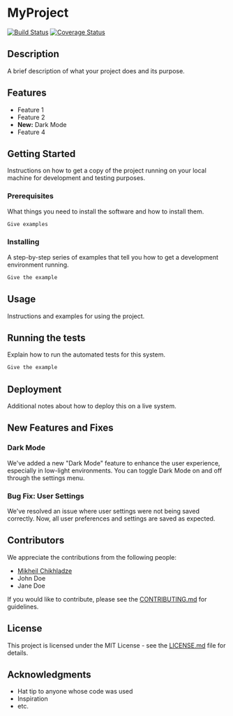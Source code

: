 
# MyProject

[![Build Status](https://img.shields.io/travis/myusername/myproject.svg)](https://travis-ci.org/myusername/myproject)
[![Coverage Status](https://coveralls.io/repos/github/myusername/myproject/badge.svg?branch=main)](https://coveralls.io/github/myusername/myproject?branch=main)

## Description

A brief description of what your project does and its purpose.

## Features

- Feature 1
- Feature 2
- **New:** Dark Mode
- Feature 4

## Getting Started

Instructions on how to get a copy of the project running on your local machine for development and testing purposes.

### Prerequisites

What things you need to install the software and how to install them.

```sh
Give examples
```

### Installing

A step-by-step series of examples that tell you how to get a development environment running.

```sh
Give the example
```

## Usage

Instructions and examples for using the project.

## Running the tests

Explain how to run the automated tests for this system.

```sh
Give the example
```

## Deployment

Additional notes about how to deploy this on a live system.

## New Features and Fixes

### Dark Mode

We've added a new "Dark Mode" feature to enhance the user experience, especially in low-light environments. You can toggle Dark Mode on and off through the settings menu.

### Bug Fix: User Settings

We've resolved an issue where user settings were not being saved correctly. Now, all user preferences and settings are saved as expected.

## Contributors

We appreciate the contributions from the following people:

- [Mikheil Chikhladze](https://github.com/mchikhladze)
- John Doe
- Jane Doe

If you would like to contribute, please see the [CONTRIBUTING.md](CONTRIBUTING.md) for guidelines.

## License

This project is licensed under the MIT License - see the [LICENSE.md](LICENSE.md) file for details.

## Acknowledgments

- Hat tip to anyone whose code was used
- Inspiration
- etc.
